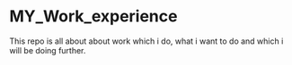 # MY_Work_experience
This repo is all about about work which i do, what i want to do and which i will be doing further.
